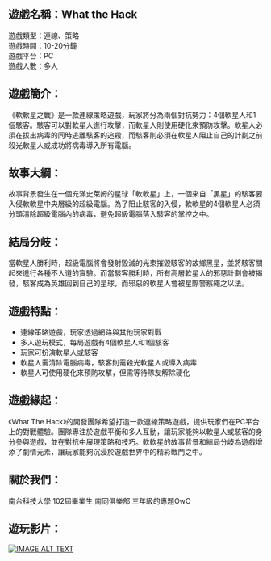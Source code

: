## 遊戲名稱：What the Hack

遊戲類型：連線、策略  
遊戲時間：10-20分鐘   
遊戲平台：PC  
遊戲人數：多人  

## 遊戲簡介：
《軟軟星之戰》是一款連線策略遊戲，玩家將分為兩個對抗勢力：4個軟星人和1個駭客。駭客可以對軟星人進行攻擊，而軟星人則使用硬化來預防攻擊。軟星人必須在拔出病毒的同時逃離駭客的追殺，而駭客則必須在軟星人阻止自己的計劃之前殺光軟星人或成功將病毒導入所有電腦。

## 故事大綱：
故事背景發生在一個充滿史萊姆的星球「軟軟星」上，一個來自「黑星」的駭客要入侵軟軟星中央層級的超級電腦。為了阻止駭客的入侵，軟軟星的4個軟星人必須分頭清除超級電腦內的病毒，避免超級電腦落入駭客的掌控之中。

## 結局分岐：
當軟星人勝利時，超級電腦將會發射毀滅的光束摧毀駭客的故鄉黑星，並將駭客關起來進行各種不人道的實驗。而當駭客勝利時，所有高層軟星人的邪惡計劃會被揭發，駭客成為英雄回到自己的星球，而邪惡的軟星人會被星際警察繩之以法。

## 遊戲特點：
- 連線策略遊戲，玩家透過網路與其他玩家對戰
- 多人遊玩模式，每局遊戲有4個軟星人和1個駭客
- 玩家可扮演軟星人或駭客
- 軟星人需清除電腦病毒，駭客則需殺光軟星人或導入病毒
- 軟星人可使用硬化來預防攻擊，但需等待隊友解除硬化

## 遊戲緣起：
《What The Hack》的開發團隊希望打造一款連線策略遊戲，提供玩家們在PC平台上的對戰體驗。團隊專注於遊戲平衡和多人互動，讓玩家能夠以軟星人或駭客的身分參與遊戲，並在對抗中展現策略和技巧。軟軟星的故事背景和結局分岐為遊戲增添了劇情元素，讓玩家能夠沉浸於遊戲世界中的精彩戰鬥之中。

## 關於我們：
南台科技大學 102屆畢業生 南同俱樂部 三年級的專題OwO

## 遊玩影片：
[![IMAGE ALT TEXT](http://img.youtube.com/vi/qtVlvAbYyiE/0.jpg)](https://www.youtube.com/watch?v=qtVlvAbYyiE "Unity Snake Game")
